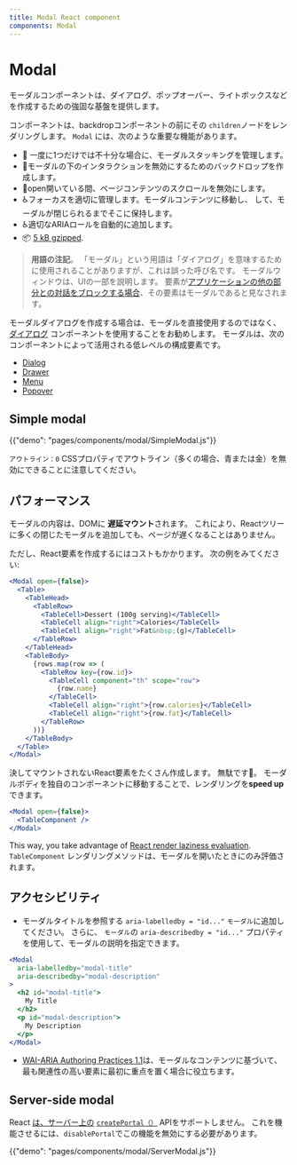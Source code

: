 ```yaml
---
title: Modal React component
components: Modal
---
```


# Modal

<p class="description">モーダルコンポーネントは、ダイアログ、ポップオーバー、ライトボックスなどを作成するための強固な基盤を提供します。</p>

コンポーネントは、backdropコンポーネントの前にその `children`ノードをレンダリングします。 `Modal` には、次のような重要な機能があります。

- 💄 一度に1つだけでは不十分な場合に、モーダルスタッキングを管理します。
- 🔐モーダルの下のインタラクションを無効にするためのバックドロップを作成します。
- 🔐open開いている間、ページコンテンツのスクロールを無効にします。
- ♿️フォーカスを適切に管理します。モーダルコンテンツに移動し、 して、モーダルが閉じられるまでそこに保持します。
- ♿️適切なARIAロールを自動的に追加します。
- 📦 [5 kB gzipped](/size-snapshot).

> **用語の注記**。 「モーダル」という用語は「ダイアログ」を意味するために使用されることがありますが、これは誤った呼び名です。 モーダルウィンドウは、UIの一部を説明します。 要素が[アプリケーションの他の部分との対話をブロックする場合](https://en.wikipedia.org/wiki/Modal_window)、その要素はモーダルであると見なされます。

モーダルダイアログを作成する場合は、モーダルを直接使用するのではなく、 [ダイアログ](/components/dialogs/) コンポーネントを使用することをお勧めします。 モーダルは、次のコンポーネントによって活用される低レベルの構成要素です。

- [Dialog](/components/dialogs/)
- [Drawer](/components/drawers/)
- [Menu](/components/menus/)
- [Popover](/components/popover/)

## Simple modal

{{"demo": "pages/components/modal/SimpleModal.js"}}

`アウトライン：0` CSSプロパティでアウトライン（多くの場合、青または金）を無効にできることに注意してください。

## パフォーマンス

モーダルの内容は、DOMに **遅延マウント**されます。 これにより、Reactツリーに多くの閉じたモーダルを追加しても、ページが遅くなることはありません。

ただし、React要素を作成するにはコストもかかります。 次の例をみてください:

```jsx
<Modal open={false}>
  <Table>
    <TableHead>
      <TableRow>
        <TableCell>Dessert (100g serving)</TableCell>
        <TableCell align="right">Calories</TableCell>
        <TableCell align="right">Fat&nbsp;(g)</TableCell>
      </TableRow>
    </TableHead>
    <TableBody>
      {rows.map(row => (
        <TableRow key={row.id}>
          <TableCell component="th" scope="row">
            {row.name}
          </TableCell>
          <TableCell align="right">{row.calories}</TableCell>
          <TableCell align="right">{row.fat}</TableCell>
        </TableRow>
      ))}
    </TableBody>
  </Table>
</Modal>
```

決してマウントされないReact要素をたくさん作成します。 無駄です🐢。 モーダルボディを独自のコンポーネントに移動することで、レンダリングを**speed up**できます。

```jsx
<Modal open={false}>
  <TableComponent />
</Modal>
```

This way, you take advantage of [React render laziness evaluation](https://overreacted.io/react-as-a-ui-runtime/#lazy-evaluation). `TableComponent` レンダリングメソッドは、モーダルを開いたときにのみ評価されます。

## アクセシビリティ

- モーダルタイトルを参照する `aria-labelledby = "id..."` `モーダル`に追加してください。 さらに、 `モーダル`の `aria-describedby = "id..."` プロパティを使用して、モーダルの説明を指定できます。

```jsx
<Modal
  aria-labelledby="modal-title"
  aria-describedby="modal-description"
>
  <h2 id="modal-title">
    My Title
  </h2>
  <p id="modal-description">
    My Description
  </p>
</Modal>
```

- [WAI-ARIA Authoring Practices 1.1](https://www.w3.org/TR/wai-aria-practices/examples/dialog-modal/dialog.html)は、モーダルなコンテンツに基づいて、最も関連性の高い要素に最初に重点を置く場合に役立ちます。

## Server-side modal

React [は、サーバー上の](https://github.com/facebook/react/issues/13097) [`createPortal（）`](https://reactjs.org/docs/portals.html) APIをサポートしません。 これを機能させるには、`disablePortal`でこの機能を無効にする必要があります。

{{"demo": "pages/components/modal/ServerModal.js"}}